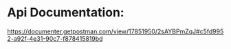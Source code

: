 # Api Documentation:

https://documenter.getpostman.com/view/17851950/2sAYBPmZqJ#c5fd9952-a92f-4e31-90c7-f878415819bd

